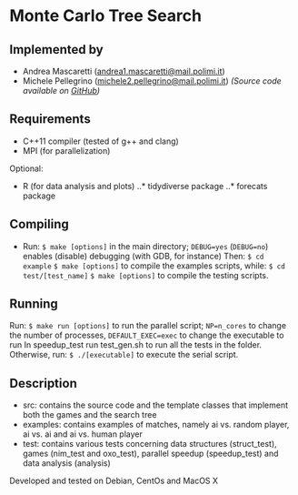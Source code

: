 # Monte Carlo Tree Search

## Implemented by

- Andrea Mascaretti (andrea1.mascaretti@mail.polimi.it)
- Michele Pellegrino (michele2.pellegrino@mail.polimi.it)
*(Source code available on [GitHub](https://github.com/mascaretti/mcts.git))*

## Requirements

- C++11 compiler (tested of g++ and clang)
- MPI (for parallelization)

Optional:
- R (for data analysis and plots)
   ..* tidydiverse package
   ..* forecats package

## Compiling

- Run:
  `$ make [options]`
in the main directory; `DEBUG=yes` (`DEBUG=no`) enables (disable) debugging (with GDB, for instance)
Then:
  `$ cd example`
  `$ make [options]`
to compile the examples scripts, while:
  `$ cd test/[test_name]`
  `$ make [options]`
to compile the testing scripts.

## Running

Run:
  `$ make run [options]`
to run the parallel script; `NP=n_cores` to change the number of processes,
                            `DEFAULT_EXEC=exec` to change the executable to run
In speedup_test run test_gen.sh to run all the tests in the folder.
Otherwise, run:
  `$ ./[executable]`
to execute the serial script.

## Description

- src:        contains the source code and the template classes that implement both the games and
            the search tree
- examples:   contains examples of matches, namely ai vs. random player, ai vs. ai and
            ai vs. human player
- test:       contains various tests concerning data structures (struct_test), games (nim_test
            and oxo_test), parallel speedup (speedup_test) and data analysis (analysis)

Developed and tested on Debian, CentOs and MacOS X
